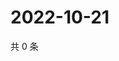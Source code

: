 # 2022-10-21

共 0 条

<!-- BEGIN WEIBO -->
<!-- 最后更新时间 Fri Oct 21 2022 21:56:43 GMT+0800 (China Standard Time) -->

<!-- END WEIBO -->
